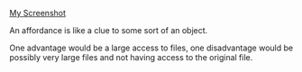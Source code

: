 [My Screenshot](./screenshot4.jpg)

An affordance is like a clue to some sort of an object.

One advantage would be a large access to files, one disadvantage would be
possibly very large files and not having access to the original file.
